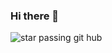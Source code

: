 ### Hi there 👋
![star passing git hub](https://github.com/akhialam/akhialam/assets/45922465/89122b46-ee7a-47e8-91f9-97ec7b475fc6)
